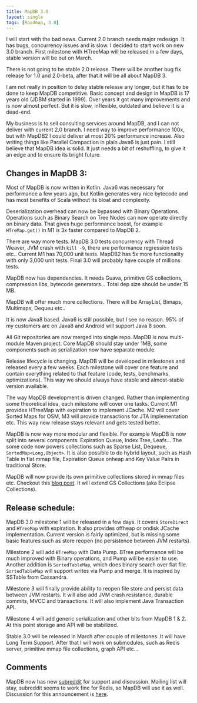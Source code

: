 ```yaml
---
title: MapDB 3.0
layout: single
tags: [Roadmap, 3.0]
---
```


I will start with the bad news. Current 2.0 branch needs major redesign. It has bugs, concurrency issues and is slow. I decided to start work on new 3.0 branch. First milestone with HTreeMap will be released in a few days, stable version will be out on March.

There is not going to be stable 2.0 release. There will be another bug fix release for 1.0 and 2.0-beta, after that it will be all about MapDB 3.

I am not really in position to delay stable release any longer, but it has to be done to keep MapDB competitive. Basic concept and design in MapDB is 17 years old (JDBM started in 1999). Over years it got many improvements and is now almost perfect. But it is slow, inflexible, outdated and believe it is a dead-end.

My business is to sell consulting services around MapDB, and I can not deliver with current 2.0 branch. I need way to improve performance 100x, but with MapDB2 I could deliver at most 20% performance increase. Also writing things like Parallel Compaction in plain Java6 is just pain. I still believe that MapDB idea is solid. It just needs a bit of reshuffling, to give it an edge and to ensure its bright future.

Changes in MapDB 3:
-------------------

Most of MapDB is now written in Kotlin. Java6 was necessary for performance a few years ago, but Kotlin generates very nice bytecode and has most benefits of Scala without its bloat and complexity.

Deserialization overhead can now be bypassed with Binary Operations. Operations such as Binary Search on Tree Nodes can now operate directly on binary data. That gives huge performance boost, for example `HTreMap.get()` in M1 is 3x faster compared to MapDB 2.

There are way more tests. MapDB 3.0 tests concurrency with Thread Weaver, JVM crash with `kill -9`, there are performance regression tests etc.. Current M1 has 70,000 unit tests. MapDB2 has 5x more functionality with only 3,000 unit tests. Final 3.0 will probably have couple of millions tests.

MapDB now has dependencies. It needs Guava, primitive GS collections, compression libs, bytecode generators... Total dep size should be under 15 MB.

MapDB will offer much more collections. There will be ArrayList, Bimaps, Multimaps, Dequeu etc..

It is now Java8 based. Java6 is still possible, but I see no reason. 95% of my customers are on Java8 and Android will support Java 8 soon.

All Git repositories are now merged into single repo. MapDB is now multi-module Maven project. Core MapDB should stay under 1MB, some components such as serialization now have separate module.

Release lifecycle is changing. MapDB will be developed in milestones and released every a few weeks. Each milestone will cover one feature and contain everything related to that feature (code, tests, benchmarks, optimizations). This way we should always have stable and almost-stable version available.

The way MapDB development is driven changed. Rather than implementing some theoretical idea, each milestone will cover one tasks. Current M1 provides HTreeMap with expiration to implement JCache. M2 will cover Sorted Maps for OSM, M3 will provide transactions for JTA implementation etc. This way new release stays relevant and gets tested better.

MapDB is now way more modular and flexible. For example MapDB is now split into several components: Expiration Queue, Index Tree, Leafs… The some code now powers collections such as Sparse List, Dequeue, `SortedMap<Long,Object>`. It is also possible to do hybrid layout, such as Hash Table in flat mmap file, Expiration Queue onheap and Key Value Pairs in traditional Store.

MapDB will now provide its own primitive collections stored in mmap files etc. Checkout this [blog post](http://www.mapdb.org/blog/better_primitive_collections_proposal/). It will extend GS Collections (aka Eclipse Collections).

Release schedule:
-----------------

MapDB 3.0 milestone 1 will be released in a few days. It covers `StoreDirect` and `HTreeMap` with expiration. It also provides offheap or ondisk JCache implementation. Current version is fairly optimized, but is missing some basic features such as store reopen (no persistence between JVM restarts).

Milestone 2 will add `BTreeMap` with Data Pump. BTree performance will be much improved with Binary operations, and Pump will be easier to use. Another addition is `SortedTableMap`, which does binary search over flat file. `SortedTableMap` will support writes via Pump and merge. It is inspired by SSTable from Cassandra.

Milestone 3 will finally provide ability to reopen file store and persist data between JVM restarts. It will also add JVM crash resistance, durable commits, MVCC and transactions. It will also implement Java Transaction API.

Milestone 4 will add generic serialization and other bits from MapDB 1 & 2. At this point storage and API will be stabilized.

Stable 3.0 will be released in March after couple of milestones. It will have Long Term Support. After that I will work on submodules, such as Redis server, primitive mmap file collections, graph API etc...

Comments
--------

MapDB now has new [subreddit](https://www.reddit.com/r/mapdb) for support and discussion. Mailing list will stay, subreddit seems to work fine for Redis, so MapDB will use it as well. Discussion for this announcement is [here](https://www.reddit.com/r/mapdb/comments/40sdzw/mapdb_30_announcement/).
